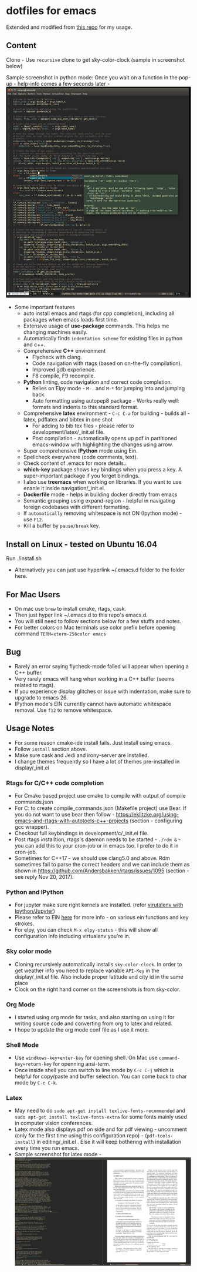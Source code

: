 # dotfiles for emacs
Extended and modified from [this repo](https://github.com/jardon-u/dotfiles.git) for my usage.
## Content

Clone - Use `recursive` clone to get sky-color-clock (sample in screenshot below)

Sample screenshot in python mode: Once you wait on a function in the pop-up - help-info comes a few seconds later - ![Alt text](./screenshot.png?raw=true "Python")


* Some important features
  * auto install emacs and rtags (for cpp completion), including all packages when emacs loads first time.
  * Extensive usage of **use-package** commands. This helps me changing machines easily.
  * Automatically finds `indentation scheme` for existing files in python and c++.
  * Comprehensive **C++** environment
    * Flycheck with clang.
    * Code navigation with rtags (based on on-the-fly compilation).
    * Improved gdb experience.
    * F8 compile, F9 recompile.
  * **Python** linting, code navigation and correct code completion.
    * Relies on Elpy mode - `M-.` and `M-*` for jumping into and jumping back.
    * Auto formatting using autopep8 package - Works really well: formats and indents to this standard format.
  * Comprehensive **latex** environment - `C-c C-a` for building - builds all - latex, pdflatex and bibtex in one shot
    * For adding to bib tex files - please refer to development/latex/_init.el file.
    * Post compilation - automatically opens up pdf in partitioned emacs-window with highlighting the changes using arrow.
  * Super comprehensive **IPython** mode using Ein.
  * Spellcheck everywhere (code comments, text).
  * Check content of .emacs for more details..
  * **which-key** package shows key bindings when you press a key. A super-important package if you forget bindings.
  * I also use **treemacs** when working on libraries. If you want to use enanle it inside navigation/_init.el.
  * **Dockerfile** mode - helps in building docker directly from emacs
  * Semantic grouping using expand-region - helpful in navigating foreign codebases with different formatting.
  * If `automatically` removing whitespace is not ON (Ipython mode) - use `F12`.
  * Kill a buffer by `pause/break` key.

## Install on Linux - tested on Ubuntu 16.04
   Run
   ./install.sh
   * Alternatively you can just use hyperlink ~/.emacs.d folder to the folder here.

## For Mac Users
  * On mac use `brew` to install cmake, rtags, cask.
  * Then just hyper link ~/.emacs.d to this repo's emacs.d.
  * You will still need to follow sections below for a few stuffs and notes.
  * For better colors on Mac terminals use color prefix before opening command `TERM=xterm-256color emacs`

## Bug
   * Rarely an error saying flycheck-mode failed will appear when opening a C++ buffer.
   * Very rarely emacs will hang when working in a C++ buffer (seems related to rtags).
   * If you experience display glitches or issue with indentation, make sure to upgrade to emacs 26.
   * IPython mode's EIN currently cannot have automatic whitespace removal. Use `f12` to remove whitespace.


## Usage Notes
   * For some reason cmake-ide install fails. Just install using emacs.
   * Follow `install` section above.
   * Make sure cask and Jedi and irony-server are installed.
   * I change themes frequently so I have a lot of themes pre-installed in display/_init.el

### Rtags for C/C++ code completion
   * For Cmake based project use cmake to compile with output of compile commands.json
   * For C: to create compile_commands.json (Makefile project) use Bear. If you do not want to use bear then follow - https://eklitzke.org/using-emacs-and-rtags-with-autotools-c++-projects (section - configuring gcc wrapper).
   * Checkout full keybindings in development/c/_init.el file.
   * Post rtags installtion, rtags's daemon needs to be started - `./rdm &` - you can add this to your cron-job or in emacs too. I prefer to do it in cron-job.
   * Sometimes for C++17 - we should use clang5.0 and above. Rdm sometimes fail to parse the correct headers and we can include them as shown in https://github.com/Andersbakken/rtags/issues/1095 (section - see reply Nov 20, 2017).

### Python and IPython
   * For jupyter make sure right kernels are installed. (refer [virutalenv with Ipython/Jupyter](https://anbasile.github.io/programming/2017/06/25/jupyter-venv/))
   * Please refer to EIN [here](https://github.com/millejoh/emacs-ipython-notebook) for more info - on various ein functions and key strokes.
   * For elpy, you can check `M-x elpy-status` - this will show all configuration info including virtualenv you're in.

### Sky color mode
  * Cloning recursively automatically installs `sky-color-clock`. In order to get weather info you need to replace
    variable `API-Key` in the display/_init.el file. Also include proper latitude and city id in the same place
  * Clock on the right hand corner on the screenshots is from sky-color.

### Org Mode
  * I started using org mode for tasks, and also starting on using it for writing source code and converting from org to latex and related.
  * I hope to update the org mode conf file as I use it more. 
  
### Shell Mode
  * Use `windkows-key+enter-key` for opening shell. On Mac use `command-key+return-key` for openning ansi-term.
  * Once inside shell you can switch to line mode by `C-c C-j` which is helpful for copy/paste and buffer selection. You can come back to char mode by `C-c C-k`.

### Latex
  * May need to do `sudo apt-get install texlive-fonts-recommended` and `sudo apt-get install texlive-fonts-extra` for some fonts mainly used in computer vision conferences.
  * Latex mode also displays pdf on side and for pdf viewing - uncomment (only for the first time using this configuration repo) -
  (`pdf-tools-install`) in  editing/_init.el . Else it will keep bothering with installation every time you run emacs.
  * Sample screenshot for latex mode -  ![Alt text](./latex.png?raw=true "Latex mode")


